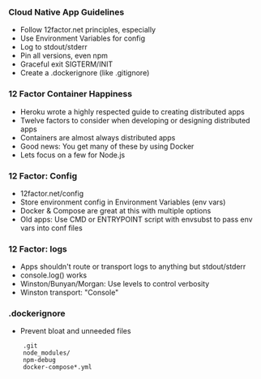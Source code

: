 ### Cloud Native App Guidelines
* Follow 12factor.net principles, especially
* Use Environment Variables for config
* Log to stdout/stderr
* Pin all versions, even npm
* Graceful exit SIGTERM/INIT
* Create a .dockerignore (like .gitignore)

### 12 Factor Container Happiness
* Heroku wrote a highly respected guide to creating distributed apps
* Twelve factors to consider when developing or designing distributed apps
* Containers are almost always distributed apps
* Good news: You get many of these by using Docker
* Lets focus on a few for Node.js

### 12 Factor: Config
* 12factor.net/config
* Store environment config in Environment Variables (env vars)
* Docker & Compose are great at this with multiple options
* Old apps: Use CMD or ENTRYPOINT script with envsubst to pass env vars into conf files

### 12 Factor: logs
* Apps shouldn't route or transport logs to anything but stdout/stderr
* console.log() works
* Winston/Bunyan/Morgan: Use levels to control verbosity
* Winston transport: "Console"

### .dockerignore
* Prevent bloat and unneeded files
```
    .git
    node_modules/
    npm-debug
    docker-compose*.yml
```
